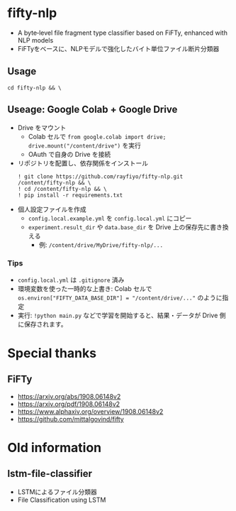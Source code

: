 # fifty-nlp

- A byte‐level file fragment type classifier based on FiFTy, enhanced with NLP models
- FiFTyをベースに、NLPモデルで強化したバイト単位ファイル断片分類器

## Usage

```
cd fifty-nlp && \
```

## Useage: Google Colab + Google Drive

- Drive をマウント
  - Colab セルで `from google.colab import drive; drive.mount("/content/drive")` を実行
  - OAuth で自身の Drive を接続
- リポジトリを配置し、依存関係をインストール
  ```
  ! git clone https://github.com/rayfiyo/fifty-nlp.git /content/fifty-nlp && \
  ! cd /content/fifty-nlp && \
  ! pip install -r requirements.txt
  ```
- 個人設定ファイルを作成
  - `config.local.example.yml` を `config.local.yml` にコピー
  - `experiment.result_dir` や `data.base_dir` を Drive 上の保存先に書き換える
    - 例: `/content/drive/MyDrive/fifty-nlp/...`

### Tips

- `config.local.yml` は `.gitignore` 済み
- 環境変数を使った一時的な上書き: Colab セルで
  `os.environ["FIFTY_DATA_BASE_DIR"] = "/content/drive/..."` のように指定
- 実行: `!python main.py` などで学習を開始すると、結果・データが Drive 側に保存されます。

# Special thanks

## FiFTy

- https://arxiv.org/abs/1908.06148v2
- https://arxiv.org/pdf/1908.06148v2
- https://www.alphaxiv.org/overview/1908.06148v2
- https://github.com/mittalgovind/fifty

# Old information

## lstm-file-classifier

- LSTMによるファイル分類器
- File Classification using LSTM
